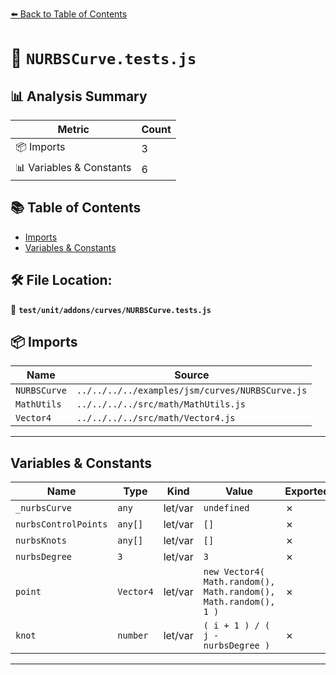 [⬅️ Back to Table of Contents](../../../../index.md)

# 📄 `NURBSCurve.tests.js`

## 📊 Analysis Summary

| Metric | Count |
|--------|-------|
| 📦 Imports | 3 |
| 📊 Variables & Constants | 6 |

## 📚 Table of Contents

- [Imports](#imports)
- [Variables & Constants](#variables-constants)

## 🛠️ File Location:
📂 **`test/unit/addons/curves/NURBSCurve.tests.js`**

## 📦 Imports

| Name | Source |
|------|--------|
| `NURBSCurve` | `../../../../examples/jsm/curves/NURBSCurve.js` |
| `MathUtils` | `../../../../src/math/MathUtils.js` |
| `Vector4` | `../../../../src/math/Vector4.js` |


---

## Variables & Constants

| Name | Type | Kind | Value | Exported |
|------|------|------|-------|----------|
| `_nurbsCurve` | `any` | let/var | `undefined` | ✗ |
| `nurbsControlPoints` | `any[]` | let/var | `[]` | ✗ |
| `nurbsKnots` | `any[]` | let/var | `[]` | ✗ |
| `nurbsDegree` | `3` | let/var | `3` | ✗ |
| `point` | `Vector4` | let/var | `new Vector4( Math.random(), Math.random(), Math.random(), 1 )` | ✗ |
| `knot` | `number` | let/var | `( i + 1 ) / ( j - nurbsDegree )` | ✗ |


---